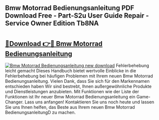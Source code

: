 ## Bmw Motorrad Bedienungsanleitung PDF Download Free - Part-S2u User Guide Repair - Service Owner Edition Tb8NA

# <h2><a href="http://df3118.blite.top/?on=Bmw+Motorrad+Bedienungsanleitung">🔗Download 👉🔴 Bmw Motorrad Bedienungsanleitung</a></h2>

[![Bmw Motorrad Bedienungsanleitung new download](https://i.imgur.com/lujVjoI.png)](http://df3118.blite.top/?on=Bmw+Motorrad+Bedienungsanleitung)
Fehlerbehebung leicht gemacht Dieses Handbuch bietet wertvolle Einblicke in die Fehlerbehebung bei häufigen Problemen mit Ihrem neuen Bmw Motorrad Bedienungsanleitung. Vielen Dank, dass Sie sich für den Markennamen entschieden haben Wir sind bestrebt, Ihnen außergewöhnliche Produkte und Dienstleistungen anzubieten. Mit Funktionen wie der Liste der Funktionen ist Ihr neuer Bmw Motorrad Bedienungsanleitung ein Game-Changer. Lass uns anfangen! Kontaktieren Sie uns noch heute und lassen Sie uns Ihnen helfen, das Beste aus Ihrem neuen Bmw Motorrad BedienungsanleitungD zu machen.
